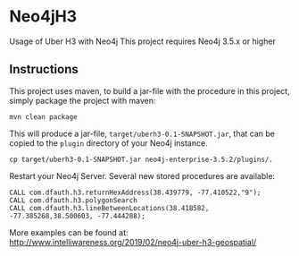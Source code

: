 # Neo4jH3

Usage of Uber H3 with Neo4j
This project requires Neo4j 3.5.x or higher

Instructions
------------ 

This project uses maven, to build a jar-file with the procedure in this
project, simply package the project with maven:

    mvn clean package

This will produce a jar-file, `target/uberh3-0.1-SNAPSHOT.jar`,
that can be copied to the `plugin` directory of your Neo4j instance.

    cp target/uberh3-0.1-SNAPSHOT.jar neo4j-enterprise-3.5.2/plugins/.
    
Restart your Neo4j Server. Several new stored procedures are available:


    CALL com.dfauth.h3.returnHexAddress(38.439779, -77.410522,"9");
	CALL com.dfauth.h3.polygonSearch
	CALL com.dfauth.h3.lineBetweenLocations(38.418582, -77.385268,38.500603, -77.444288);
	
More examples can be found at: http://www.intelliwareness.org/2019/02/neo4j-uber-h3-geospatial/
